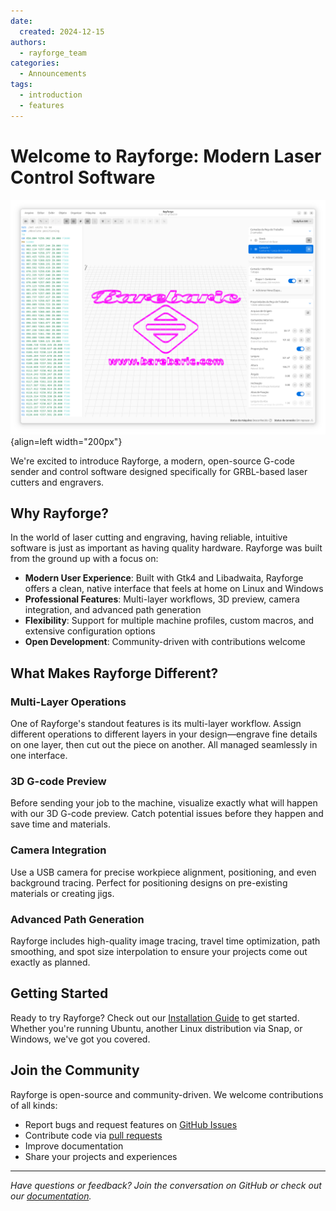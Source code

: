 ```yaml
---
date:
  created: 2024-12-15
authors:
  - rayforge_team
categories:
  - Announcements  
tags:
  - introduction
  - features
---
```


# Welcome to Rayforge: Modern Laser Control Software

![Image title](../../assets/images/ss-main.png){align=left width="200px"}

We're excited to introduce Rayforge, a modern, open-source G-code sender and control software designed specifically for GRBL-based laser cutters and engravers.

<!-- more -->

## Why Rayforge?

In the world of laser cutting and engraving, having reliable, intuitive software is just as important as having quality hardware. Rayforge was built from the ground up with a focus on:

- **Modern User Experience**: Built with Gtk4 and Libadwaita, Rayforge offers a clean, native interface that feels at home on Linux and Windows
- **Professional Features**: Multi-layer workflows, 3D preview, camera integration, and advanced path generation
- **Flexibility**: Support for multiple machine profiles, custom macros, and extensive configuration options
- **Open Development**: Community-driven with contributions welcome

## What Makes Rayforge Different?

### Multi-Layer Operations

One of Rayforge's standout features is its multi-layer workflow. Assign different operations to different layers in your design—engrave fine details on one layer, then cut out the piece on another. All managed seamlessly in one interface.

### 3D G-code Preview

Before sending your job to the machine, visualize exactly what will happen with our 3D G-code preview. Catch potential issues before they happen and save time and materials.

### Camera Integration

Use a USB camera for precise workpiece alignment, positioning, and even background tracing. Perfect for positioning designs on pre-existing materials or creating jigs.

### Advanced Path Generation

Rayforge includes high-quality image tracing, travel time optimization, path smoothing, and spot size interpolation to ensure your projects come out exactly as planned.

## Getting Started

Ready to try Rayforge? Check out our [Installation Guide](../../getting-started/installation.md) to get started. Whether you're running Ubuntu, another Linux distribution via Snap, or Windows, we've got you covered.

## Join the Community

Rayforge is open-source and community-driven. We welcome contributions of all kinds:

- Report bugs and request features on [GitHub Issues](https://github.com/barebaric/rayforge/issues)
- Contribute code via [pull requests](https://github.com/barebaric/rayforge/pulls)
- Improve documentation
- Share your projects and experiences

---

*Have questions or feedback? Join the conversation on GitHub or check out our [documentation](../../index.md).*
